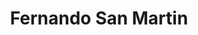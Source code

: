 ---
title: "Fernando San Martin"
image: "images/team/joseph-gonzalez-399972-unsplash.jpg"
jobtitle: "Auxiliar - Curso Robótica"
category: estudiante
promoted: true
linkedinurl: ""
weight: 9
---